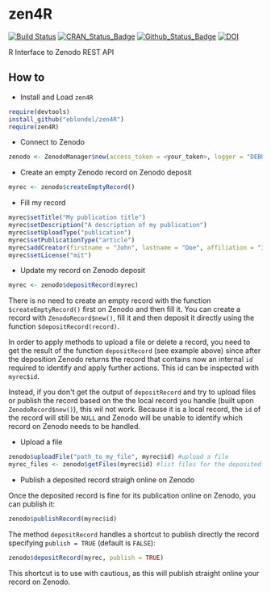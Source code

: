 # zen4R

[![Build Status](https://travis-ci.org/eblondel/zen4R.svg?branch=master)](https://travis-ci.org/eblondel/zen4R)
[![CRAN_Status_Badge](http://www.r-pkg.org/badges/version/zen4R)](https://cran.r-project.org/package=zen4R)
[![Github_Status_Badge](https://img.shields.io/badge/Github-0.1-blue.svg)](https://github.com/eblondel/zen4R)
[![DOI](https://zenodo.org/badge/DOI/10.5281/zenodo.2547036.svg)](https://doi.org/10.5281/zenodo.2547036)

R Interface to Zenodo REST API

## How to

* Install and Load ``zen4R``

```r
require(devtools)
install_github("eblondel/zen4R")
require(zen4R)
```

* Connect to Zenodo

```r
zenodo <- ZenodoManager$new(access_token = <your_token>, logger = "DEBUG")
```

* Create an empty Zenodo record on Zenodo deposit

```r
myrec <- zenodo$createEmptyRecord()
```

* Fill my record

```r
myrec$setTitle("My publication title")
myrec$setDescription("A description of my publication")
myrec$setUploadType("publication")
myrec$setPublicationType("article")
myrec$addCreator(firstname = "John", lastname = "Doe", affiliation = "Independent")
myrec$setLicense("mit")
```

* Update my record on Zenodo deposit

```r
myrec <- zenodo$depositRecord(myrec)
```

There is no need to create an empty record with the function ``$createEmptyRecord()``
first on Zenodo and then fill it. You can create a record with ``ZenodoRecord$new()``,
fill it and then deposit it directly using the function ``$depositRecord(record)``.

In order to apply methods to upload a file or delete a record, you need to get the result of the function ``depositRecord`` (see example above) since after the deposition Zenodo returns the record that contains now an internal ``id`` required to identify and apply further actions. This id can be inspected with ``myrec$id``.

Instead, if you don't get the output of ``depositRecord`` and try to upload files or publish the record based on the the local record you handle (built upon ``ZenodoRecord$new()``), this wil not work. Because it is a local record, the ``id`` of the record will still be ``NULL`` and Zenodo will be unable to identify which record on Zenodo needs to be handled.  

* Upload a file

```r
zenodo$uploadFile("path_to_my_file", myrec$id) #upload a file
myrec_files <- zenodo$getFiles(myrec$id) #list files for the deposited record
```

* Publish a deposited record straigh online on Zenodo

Once the deposited record is fine for its publication online on Zenodo, you can publish it:

```r
zenodo$publishRecord(myrec$id)
```

The method ``depositRecord`` handles a shortcut to publish directly the record specifying ``publish = TRUE`` (default is ``FALSE``):

```r
zenodo$depositRecord(myrec, publish = TRUE)
```

This shortcut is to use with cautious, as this will publish straight online your record on Zenodo.
